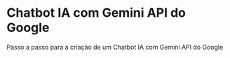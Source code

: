 # Chatbot IA com Gemini API do Google
Passo a passo para a criação de um Chatbot IA com Gemini API do Google
